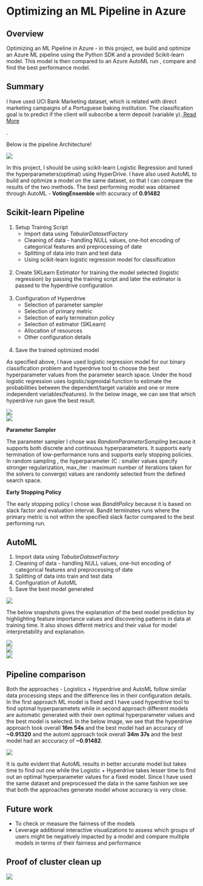 # Optimizing an ML Pipeline in Azure

## Overview
Optimizing an ML Pipeline in Azure - in this project, we build and optimize an Azure ML pipeline using the Python SDK and a provided Scikit-learn model.
This model is then compared to an Azure AutoML run , compare and find the best performance model.

## Summary
<p>I have used UCI Bank Marketing dataset, which is related with direct marketing campaigns of a Portuguese baking institution. The classification goal is to predict if the client will subscribe a term deposit (variable y).<a href="https://archive.ics.uci.edu/ml/datasets/Bank+Marketing"> Read More </a></p>.
<p>Below is the pipeline Architecture!</p>
<img src='/images/Pipeline_Architecture.png'>
<p>In this project, I should be using scikit-learn Logistic Regression and tuned the hyperparameters(optimal) using HyperDrive. I have also used AutoML to build and optimize a model on the same dataset, so that I can compare the results of the two methods.
The best performing model was obtained through AutoML - <strong> VotingEnsemble </strong> with accuracy of <b>0.91482</b></p>

## Scikit-learn Pipeline
<ol>
  <li>Setup Training Script
    <ul>
      <li> Import data using <i>TabularDatasetFactory</i> </li>
      <li> Cleaning of data -  handling NULL values, one-hot encoding of categorical features and preprocessing of date </li>
      <li> Splitting of data into train and test data </li>
      <li> Using scikit-learn logistic regression model for classification </li>
    </ul>
  </li><br>
  <li>Create SKLearn Estimator for training the model selected (logistic regression) by passing the training script and later the estimator is passed to the hyperdrive                 configuration</li><br>
  <li> Configuration of Hyperdrive
    <ul>
      <li> Selection of parameter sampler </li>
      <li> Selection of primary metric </li>
      <li> Selection of early termination policy </li>
      <li> Selection of estimator (SKLearn) </li>
      <li> Allocation of resources </li>
      <li> Other configuration details </li>
    </ul>
  </li><br>  
  <li>Save the trained optimized model</li>
</ol>
<p>As specified above, I have used logistic regression model for our binary classification problem and hyperdrive tool to choose the best hyperparameter values from the parameter search space. Under the hood logistic regression uses logistic/sigmoidal function to estimate the probabilities between the dependent/target variable and one or more independent variables(features). In the below image, we can see that which hyperdrive run gave the best result.</p>
<img src = '/images/Project_2_Hyperdrive.JPG'>
</br>
<img src = '/images/Project_1_Hyperdrive.JPG'>

<strong>Parameter Sampler</strong>
<p>The parameter sampler I chose was <i>RandomParameterSampling</i> because it supports both discrete and continuous hyperparameters. It supports early termination of low-performance runs and supports early stopping policies. In random sampling , the hyperparameter (C : smaller values specify stronger regularization, max_iter : maximum number of iterations taken for the solvers to converge) values are randomly selected from the defined search space. </p>

<strong>Early Stopping Policy</strong>
<p> The early stopping policy I chose was <i>BanditPolicy</i> because it is based on slack factor and evaluation interval. Bandit terminates runs where the primary metric is not within the specified slack factor compared to the best performing run.</p>

## AutoML
<ol>
  <li> Import data using <i>TabularDatasetFactory</i></li>
  <li> Cleaning of data -  handling NULL values, one-hot encoding of categorical features and preprocessing of date </li>
  <li> Splitting of data into train and test data </li>
  <li> Configuration of AutoML </li>
  <li> Save the best model generated </li>
</ol>
<img src= '/images/Project_4_Automated_ML.JPG'>
<p> The below snapshots gives the explanation of the best model prediction by highlighting feature importance values and discovering patterns in data at training time. It also shows differnt metrics and their value for model interpretability and explanation. </p>
<img src= '/images/accuracy_table.JPG'>
</br>
<img src= '/images/accuracy_table2.JPG'>
</br>
<img src='/images/accuracy_table3.JPG'>

## Pipeline comparison
<p>Both the approaches - Logistics + Hyperdrive and AutoML follow similar data processing steps and the difference lies in their configuration details. In the first approach ML model is fixed and I have used hyperdrive tool to find optimal hyperparametets while in second approach different models are automatic generated with their own optimal hyperparameter values and the best model is selected. In the below image, we see that the hyperdrive approach took overall <b>16m 54s</b> and the best model had an accuracy of <b>~0.91320</b> and the automl approach took overall <b>34m 37s</b> and the best model had an acccuracy of <b>~0.91482</b>.
</p>
<img src = '/images/Project_3_Hyperdrive_And_ML.JPG'>
<p> It is quite evident that AutoML results in better accurate model but takes time to find out one while the Logistic + Hyperdrive takes lesser time to find out an optimal hyperparameter values for a fixed model. Since I have used the same dataset and preprocessed the data in the same fashion we see that both the approaches generate model whose accuracy is very close.
</p>

## Future work
<ul>
 <li>To check or measure the fairness of the models</li>
 <li>Leverage additional interactive visualizations to assess which groups of users might be negatively impacted by a model and compare multiple models in terms of their              fairness and performance</li>
</ul>

## Proof of cluster clean up
<img src= '/images/Deleting.JPG'>
